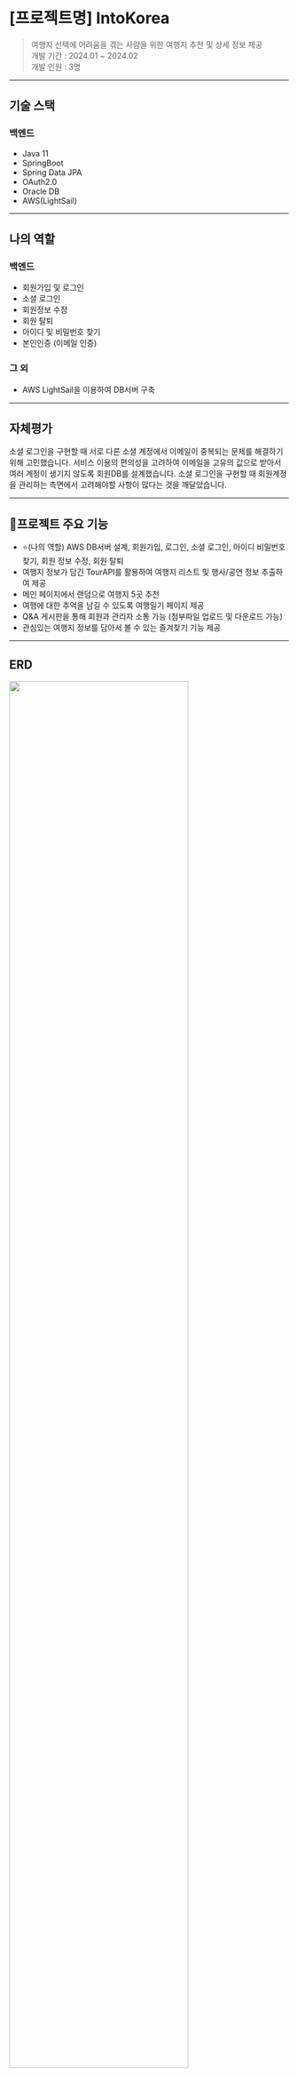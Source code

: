 # [프로젝트명] IntoKorea 
> 여행지 선택에 어려움을 겪는 사람을 위한 여행지 추천 및 상세 정보 제공 <br/>
> 개발 기간 : 2024.01 ~ 2024.02 <br/>
> 개발 인원 : 3명

---

## 기술 스택

### 백엔드  
- Java 11
- SpringBoot
- Spring Data JPA
- OAuth2.0
- Oracle DB
- AWS(LightSail)

---

## 나의 역할

### 백엔드
- 회원가입 및 로그인
- 소셜 로그인
- 회원정보 수정
- 회원 탈퇴
- 아이디 및 비밀번호 찾기
- 본인인증 (이메일 인증)

### 그 외
- AWS LightSail을 이용하여 DB서버 구축


---

## 자체평가
소셜 로그인을 구현할 때 서로 다른 소셜 계정에서 이메일이 중복되는 문제를 해결하기 위해 고민했습니다.
서비스 이용의 편의성을 고려하여 이메일을 고유의 값으로 받아서 여러 계정이 생기지 않도록 회원DB를 설계했습니다.
소셜 로그인을 구현할 때 회원계정을 관리하는 측면에서 고려해야할 사항이 많다는 것을 깨달았습니다.

---

## 🚩프로젝트 주요 기능
- ⭐(나의 역할) AWS DB서버 설계, 회원가입, 로그인, 소셜 로그인, 아이디 비밀번호 찾기, 회원 정보 수정, 회원 탈퇴
- 여행지 정보가 담긴 TourAPI를 활용하여 여행지 리스트 및 행사/공연 정보 추출하여 제공 
- 메인 페이지에서 랜덤으로 여행지 5곳 추천
- 여행에 대한 추억을 남길 수 있도록 여행일기 페이지 제공
- Q&A 게시판을 통해 회원과 관리자 소통 가능 (첨부파일 업로드 및 다운로드 가능)
- 관심있는 여행지 정보를 담아서 볼 수 있는 즐겨찾기 기능 제공

---

## ERD
<img src="https://github.com/WOWzip/FinalProject_IntoKorea_BE/assets/142926896/d71afe18-8c26-4927-aa57-833055236ee8" width="80%" height="80%"/>

---

## 흐름도
<img src="https://github.com/WOWzip/FinalProject_IntoKorea_BE/assets/142926896/f6926054-caf8-4a5f-88ba-e268d4a5e2b8)https://github.com/WOWzip/FinalProject_IntoKorea_BE/assets/142926896/f6926054-caf8-4a5f-88ba-e268d4a5e2b8" width="70%" height="60%"/>

